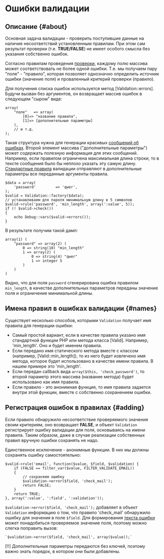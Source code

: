 # Ошибки валидации

## Описание {#about}

Основная задача валидации - проверить поступившие данные на наличие несоответствий установленным правилам. При этом сам
 результат проверки (т.е. **TRUE/FALSE**) не имеет особого смысла без указания собственно ошибок.

Согласно правилам проведения [проверки](validation/check), каждому полю массива может соответствовать не более одной ошибки.
 Т.е. мы получаем пару "поле" - "правило", которая позволяет однозначно определить источник ошибки (значение поля) и
 проваленный критерий проверки (правило).

Для получения списка ошибок используется метод [Validation::errors]. Будучи вызван без аргументов, он возвращает массив
 ошибок в следующем "сыром" виде:

    array(
        "поле"   => array(
            [0]=> "название правила",
            [1]=> [дополнительные параметры]
        ),
        // и т.д.
    );

Такая структура нужна для генерации красивых [сообщений об ошибках](validation/errors/i18n). Второй элемент массива
 ("дополнительные параметры") может содержать полезную информация для этих сообщений. Например, если правилом ограничена
 максимальная длина строки, то в тексте сообщения было бы неплохо указать эту самую длину. [Стандартные правила](validation/rules/valid)
 валидации отправляют в дополнительные параметры все переданные аргументы правила.

    $data = array(
        'password'         => 'qwer',
    );
    $valid = Validation::factory($data);
    // устанавливаем для пароля минимальную длину в 5 символов
    $valid->rule('password', 'min_length', array(':value', 5));
    if (! $valid->check())
    {
        echo Debug::vars($valid->errors());
    }

В результате получим такой дамп:

    array(1) (
        "password" => array(2) (
            0 => string(10) "min_length"
            1 => array(2) (
                0 => string(4) "qwer"
                1 => integer 5
            )
        )
    )

Видно, что для поля `password` сгенерирована ошибка правилом `min_length`, в качестве дополнительных параметров переданы
 значение поля и ограничение минимальной длины.

## Имена правил в ошибках валидации {#names}

Существует несколько способов, которыми `Validation` получает имя правила для генерации ошибки:

 * Самый простой вариант, если в качестве правила указано имя стандартной функции PHP или метода класса [Valid]. Например, 'min_length'.
 Оно и будет именем правила.
 * Если передано имя статического метода вместе с классом (например, [Valid::min_length]), то из него будет извлечено
 имя метода, которое будет использовано в качестве имени правила. В нашем примере это 'min_length'.
 * Если передан callback вида `array($this, 'check_password')`, то второй параметр этого массива (название метода) будет
 использовано как имя правила.
 * Если правило - это анонимная функция, то имя правила задается внутри этой функции, вместе с собственно сохранением ошибки.

## Регистрация ошибок в правилах {#adding}

Если правило обнаружило несоответствие проверяемого значения своим критериям, оно возвращает **FALSE**, и объект `Validation`
 регистрирует ошибку валидации для поля, основываясь на имени правила. Таким образом, даже в случае реализации собственных
 правил вручную ошибки сохранять не надо.

Единственное исключение - анонимные функции. В них мы должны сохранять ошибку самостоятельно:

    $valid->rule('email', function($value, $field, $validation) {
        if (FALSE == filter_var($value, FILTER_VALIDATE_EMAIL))
        {
            // сохраняем ошибку
            $validation->error($field, 'check_mail');
            return FALSE;
        }
        return TRUE;
    }, array(':value', ':field', ':validation'));

`$validation->error($field, 'check_mail');` добавляет в объект `Validation` информацию о том, что правило 'check_mail'
 обнаружило ошибку для значения в поле `$field`. Для формирования [текста ошибки](validation/errors/i18n) может понадобиться
 проверяемое значение поля, поэтому можно слегка поправить вызов:

    `$validation->error($field, 'check_mail', array($value));`

[!!] Дополнительные параметры передаются без ключей, поэтому важно знать порядок, в котором они были добавлены.

